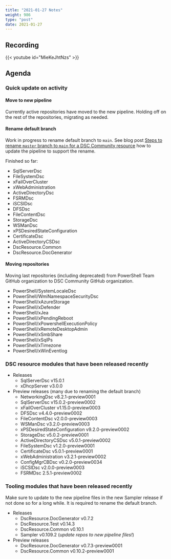 ```yaml
---
title: "2021-01-27 Notes"
weight: 986
type: "post"
date: 2021-01-27
---
```


## Recording

{{< youtube id="MieKeJhtNzs" >}}

## Agenda

### Quick update on activity

#### Move to new pipeline

Currently active repositories have moved to the new pipeline. Holding off
on the rest of the repositories, migrating as needed.

#### Rename default branch

Work in progress to rename default branch to `main`. See blog post
[Steps to rename `master` branch to `main` for a DSC Community resource](https://dsccommunity.org/blog/convert-master-to-main/)
how to update the pipeline to support the rename.

Finished so far:

- SqlServerDsc
- FileSystemDsc
- xFailOverCluster
- xWebAdministration
- ActiveDirectoryDsc
- FSRMDsc
- iSCSIDsc
- DFSDsc
- FileContentDsc
- StorageDsc
- WSManDsc
- xPSDesiredStateConfiguration
- CertificateDsc
- ActiveDirectoryCSDsc
- DscResource.Common
- DscResource.DocGenerator

#### Moving repositories

Moving last repositories (including deprecated) from PowerShell Team
GitHub organization to DSC Community GitHub organization.

- PowerShell/SystemLocaleDsc
- PowerShell/WmiNamespaceSecurityDsc
- PowerShell/xAzureStorage
- PowerShell/xDefender
- PowerShell/xJea
- PowerShell/xPendingReboot
- PowerShell/xPowershellExecutionPolicy
- PowerShell/xRemoteDesktopAdmin
- PowerShell/xSmbShare
- PowerShell/xSqlPs
- PowerShell/xTimezone
- PowerShell/xWinEventlog

### DSC resource modules that have been released recently

- Releases
  - SqlServerDsc v15.0.1
  - xDhcpServer v3.0.0
- Preview releases (many due to renaming the default branch)
  - NetworkingDsc v8.2.1-preview0001
  - SqlServerDsc v15.0.2-preview0002
  - xFailOverCluster v1.15.0-preview0003
  - DFSDsc v4.4.0-preview0002
  - FileContentDsc v2.0.0-preview0003
  - WSManDsc v3.2.0-preview0003
  - xPSDesiredStateConfiguration v9.2.0-preview0002
  - StorageDsc v5.0.2-preview0001
  - ActiveDirectoryCSDsc v5.0.1-preview0002
  - FileSystemDsc v1.2.0-preview0001
  - CertificateDsc v5.0.1-preview0001
  - xWebAdministration v3.2.1-preview0002
  - ConfigMgrCBDsc v0.2.0-preview0034
  - iSCSIDsc v2.0.0-preview0003
  - FSRMDsc 2.5.1-preview0002

### Tooling modules that have been released recently

Make sure to update to the new pipeline files in the new Sampler release
if not done so for a long while. It is required to rename the default branch.

- Releases
  - DscResource.DocGenerator v0.7.2
  - DscResource.Test v0.14.3
  - DscResource.Common v0.10.1
  - Sampler v0.109.2 (_update repos to new pipeline files!_)
- Preview releases
  - DscResource.DocGenerator v0.7.3-preview0001
  - DscResource.Common v0.10.2-preview0001
